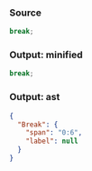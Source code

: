 ### Source
```js parse:stmt
break;
```

### Output: minified
```js
break;
```

### Output: ast
```json
{
  "Break": {
    "span": "0:6",
    "label": null
  }
}
```
